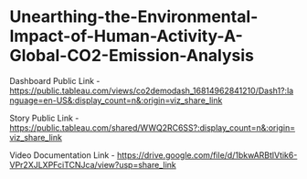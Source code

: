 # Unearthing-the-Environmental-Impact-of-Human-Activity-A-Global-CO2-Emission-Analysis

Dashboard Public Link - https://public.tableau.com/views/co2demodash_16814962841210/Dash1?:language=en-US&:display_count=n&:origin=viz_share_link

Story Public Link - https://public.tableau.com/shared/WWQ2RC6SS?:display_count=n&:origin=viz_share_link

Video Documentation Link - https://drive.google.com/file/d/1bkwARBtlVtik6-VPr2XJLXPFciTCNJca/view?usp=share_link
